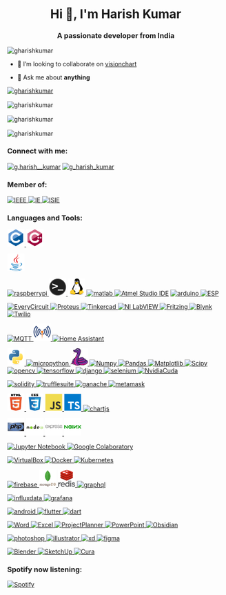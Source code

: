 <h1 align="center">Hi 👋, I'm Harish Kumar</h1>
<h3 align="center">A passionate developer from India</h3>
<p align="left"> <img src="https://komarev.com/ghpvc/?username=gharishkumar&label=Profile%20views&color=51d260&style=flat" alt="gharishkumar" /> </p>

<!-- - 🔭 I’m currently working on [pi-ultimate-lite-os](https://github.com/gharishkumar/pi-ultimate-lite-os) -->

- 👯 I’m looking to collaborate on [visionchart](https://github.com/gharishkumar/visionchart)

- 💬 Ask me about **anything**
<p align="left"> <a href="https://github.com/ryo-ma/github-profile-trophy"><img src="https://github-profile-trophy.vercel.app/?username=gharishkumar" alt="gharishkumar" /></a> </p>
<p align="left"><img align="center" src="https://github-readme-stats.vercel.app/api/top-langs?username=gharishkumar&show_icons=true&locale=en&layout=compact" alt="gharishkumar" /></p>
 
<p align="left"><img align="center" src="https://github-readme-stats.vercel.app/api?username=gharishkumar&show_icons=true&locale=en" alt="gharishkumar" /></p>
<p align="left"><img align="center" src="https://github-readme-streak-stats.herokuapp.com/?user=gharishkumar&" alt="gharishkumar" /></p>

<h3 align="left">Connect with me:</h3>
<p align="left">
<a href="https://instagram.com/g.harish__kumar" target="blank"><img align="center" src="https://raw.githubusercontent.com/rahuldkjain/github-profile-readme-generator/master/src/images/icons/Social/instagram.svg" alt="g.harish__kumar" height="30" width="40" /></a>
<a href="https://twitter.com/g_harish_kumar" target="blank"><img align="center" src="https://raw.githubusercontent.com/rahuldkjain/github-profile-readme-generator/master/src/images/icons/Social/twitter.svg" alt="g_harish_kumar" height="30" width="40" /></a>
</p>
<h3 align="left">Member of:</h3>
<p align="left">
<a href="https://www.ieee.org/" target="_blank"> <img src="https://www.ieee.org/content/dam/ieee-org/ieee/web/org/globals/88857-22.gif" alt="IEEE" width="71" height="40"/> </a>
<a href="https://www.ieindia.org/webui/iei-home.aspx" target="_blank"> <img src="https://www.ieindia.org/Image/iei_Logo.jpg" alt="IE" width="40" height="40"/> </a>
<a href="https://imperialsociety.in/" target="_blank"> <img src="https://imperialsociety.in/wp-content/uploads/2019/05/ISIE-NEW-LOGO-1.jpg" alt="ISIE" width="120" height="40"/> </a>
</p>
<h3 align="left">Languages and Tools:</h3>
<p align="left">
<a href="https://www.cprogramming.com/" target="_blank"> <img src="https://raw.githubusercontent.com/devicons/devicon/master/icons/c/c-original.svg" alt="c" width="40" height="40"/> </a>
<a href="https://www.w3schools.com/cpp/" target="_blank"> <img src="https://raw.githubusercontent.com/devicons/devicon/master/icons/cplusplus/cplusplus-original.svg" alt="cplusplus" width="40" height="40"/> </a>
</p>
<p align="left">
<a href="https://www.java.com" target="_blank"> <img src="https://raw.githubusercontent.com/devicons/devicon/master/icons/java/java-original.svg" alt="java" width="40" height="40"/> </a>
</p>
<p align="left">
<a href="https://raspberrypi.org/" target="_blank"> <img src="https://www.vectorlogo.zone/logos/raspberrypi/raspberrypi-icon.svg" alt="raspberrypi" width="40" height="40"/> </a>
<a href="https://raw.githubusercontent.com/github/explore/80688e429a7d4ef2fca1e82350fe8e3517d3494d/topics/terminal/terminal.png/" target="_blank"> <img src="https://raw.githubusercontent.com/github/explore/80688e429a7d4ef2fca1e82350fe8e3517d3494d/topics/terminal/terminal.png" alt="Terminal" width="40" height="40"/> </a>
<a href="https://www.linux.org/" target="_blank"> <img src="https://raw.githubusercontent.com/devicons/devicon/master/icons/linux/linux-original.svg" alt="linux" width="40" height="40"/> </a>
<a href="https://www.mathworks.com/" target="_blank"> <img src="https://upload.wikimedia.org/wikipedia/commons/2/21/Matlab_Logo.png" alt="matlab" width="40" height="40"/> </a>
<a href="https://microchipdeveloper.com/atstudio:start" target="_blank"> <img src="https://microchipdeveloper.com/local--files/atstudio:start/AtmelStudio7.png" alt="Atmel Studio IDE" width="40" height="40"/></a>
<a href="https://www.arduino.cc/" target="_blank"> <img src="https://cdn.worldvectorlogo.com/logos/arduino-1.svg" alt="arduino" width="40" height="40"/> </a>
<a href="https://www.espressif.com/" target="_blank"> <img src="https://cdn.worldvectorlogo.com/logos/espressif-systems.svg" alt="ESP" width="40" height="40"/> </a>
</p>
<p align="left">
<a href="https://everycircuit.com/" target="_blank"> <img src="https://everycircuit.com/website/drawable-ldpi/icon_128.png" alt="EveryCircuit" width="40" height="40"/> </a>
<a href="https://www.labcenter.com/" target="_blank"> <img src="https://www.labcenter.com/images/logo.png" alt="Proteus" width="50" height="40"/> </a>
<a href="https://www.tinkercad.com/" target="_blank"> <img src="https://cdn.iste.org/www-root/Libraries/Images/Default%20Library/tinkercad-logo.png" alt="Tinkercad" width="40" height="40"/> </a>
<a href="https://www.ni.com/en-in/shop/labview.html" target="_blank"> <img src="https://cdn.worldvectorlogo.com/logos/national-instruments-labview.svg" alt="NI LabVIEW" width="40" height="40"/> </a>
<a href="https://fritzing.org/" target="_blank"> <img src="https://cdn.sparkfun.com/assets/5/3/4/3/1/52b1e48a757b7f28448b4567.png" alt="Fritzing" width="40" height="40"/> </a>
<a href="https://blynk.io/" target="_blank"> <img src="https://images.g2crowd.com/uploads/product/hd_favicon/1545256677/blynk-iot-platform.svg" alt="Blynk" width="40" height="40"/> </a>
<a href="https://www.twilio.com/" target="_blank"> <img src="https://www.twilio.com/docs/static/company/img/logos/red/twilio-mark-red.b0bf21f5c.svg" alt="Twilio" width="40" height="40"/> </a>
</p>
<p align="left">
<a href="https://mqtt.org/" target="_blank"> <img src="https://camel.apache.org/camel-kamelets/latest/_images/kamelets/mqtt-source.svg" alt="MQTT" width="40" height="40"/> </a>
<a href="https://mosquitto.org/" target="_blank"> <img src="https://raw.githubusercontent.com/docker-library/docs/757578e3a44e5460a8a11d32a81776f8b74231a9/eclipse-mosquitto/logo.png" alt="MQTT Mosquitto" width="40" height="40"/> </a>
<a href="https://www.home-assistant.io/" target="_blank"> <img src="https://www.home-assistant.io/images/home-assistant-logo.svg" alt="Home Assistant" width="40" height="40"/> </a>
</p>
<p align="left">
<a href="https://www.python.org" target="_blank"> <img src="https://raw.githubusercontent.com/devicons/devicon/master/icons/python/python-original.svg" alt="python" width="40" height="40"/> </a>
<a href="https://micropython.org/" target="_blank"> <img src="https://upload.wikimedia.org/wikipedia/commons/a/a7/MicroPython_new_logo.svg" alt="micropython" width="40" height="40"/> </a>
<a href="https://circuitpython.org/" target="_blank"> <img src="https://raw.githubusercontent.com/adafruit/circuitpython/main/logo/adafruit_blinka_angles-left.svg" alt="circuitpython" width="40" height="40"/> </a>
<a href="https://numpy.org/" target="_blank"> <img src="https://numpy.org/images/logo.svg" alt="Numpy" width="40" height="40"/> </a>
<a href="https://pandas.pydata.org/" target="_blank"> <img src="https://pandas.pydata.org/static/img/pandas_mark.svg" alt="Pandas" width="40" height="40"/> </a>
<a href="https://matplotlib.org/" target="_blank"> <img src="https://matplotlib.org/stable/_images/sphx_glr_logos2_001.png" alt="Matplotlib" width="40" height="40"/> </a>
<a href="https://scipy.org/" target="_blank"> <img src="https://scipy.org/images/logo.svg" alt="Scipy" width="43" height="40"/> </a>
<a href="https://opencv.org/" target="_blank"> <img src="https://www.vectorlogo.zone/logos/opencv/opencv-icon.svg" alt="opencv" width="40" height="40"/> </a>
<a href="https://www.tensorflow.org" target="_blank"> <img src="https://www.vectorlogo.zone/logos/tensorflow/tensorflow-icon.svg" alt="tensorflow" width="40" height="40"/> </a>
<a href="https://www.djangoproject.com/" target="_blank"> <img src="https://static.djangoproject.com/img/logos/django-logo-positive.svg" alt="django" width="70" height="40"/> </a>
<a href="https://www.selenium.dev" target="_blank"> <img src="https://raw.githubusercontent.com/detain/svg-logos/780f25886640cef088af994181646db2f6b1a3f8/svg/selenium-logo.svg" alt="selenium" width="40" height="40"/> </a>
 <a href="https://developer.nvidia.com" target="_blank"> <img src="https://developer.nvidia.com/sites/all/themes/devzone_new/nvidia-logo.svg" alt="NvidiaCuda" width="150" height="40"/> </a>
</p>
<p align="left">
<a href="https://docs.soliditylang.org/" target="_blank"> <img src="https://docs.soliditylang.org/en/v0.8.6/_images/logo.svg" alt="solidity" width="40" height="40"/> </a>
<a href="https://www.trufflesuite.com" target="_blank"> <img src="https://www.trufflesuite.com/img/truffle-logomark.svg" alt="trufflesuite" width="40" height="40"/> </a>
<a href="https://www.trufflesuite.com/ganache" target="_blank"> <img src="https://www.trufflesuite.com/img/ganache-logomark.svg" alt="ganache" width="40" height="40"/> </a>
<a href="https://metamask.io" target="_blank"> <img src="https://raw.githubusercontent.com/MetaMask/brand-resources/master/SVG/metamask-fox.svg" alt="metamask" width="40" height="40"/> </a></p>
<p align="left">
<a href="https://www.w3.org/html/" target="_blank"> <img src="https://raw.githubusercontent.com/devicons/devicon/master/icons/html5/html5-original-wordmark.svg" alt="html5" width="40" height="40"/> </a>
<a href="https://www.w3schools.com/css/" target="_blank"> <img src="https://raw.githubusercontent.com/devicons/devicon/master/icons/css3/css3-original-wordmark.svg" alt="css3" width="40" height="40"/> </a>
<a href="https://developer.mozilla.org/en-US/docs/Web/JavaScript" target="_blank"> <img src="https://raw.githubusercontent.com/devicons/devicon/master/icons/javascript/javascript-original.svg" alt="javascript" width="40" height="40"/> </a>
<a href="https://www.typescriptlang.org/" target="_blank"> <img src="https://raw.githubusercontent.com/devicons/devicon/master/icons/typescript/typescript-original.svg" alt="typescript" width="40" height="40"/> </a>
<a href="https://www.chartjs.org" target="_blank"> <img src="https://www.chartjs.org/media/logo-title.svg" alt="chartjs" width="40" height="40"/> </a>
</p>
<p align="left">
<a href="https://www.php.net" target="_blank"> <img src="https://raw.githubusercontent.com/devicons/devicon/master/icons/php/php-original.svg" alt="php" width="40" height="40"/> </a>
<a href="https://nodejs.org" target="_blank"> <img src="https://raw.githubusercontent.com/devicons/devicon/master/icons/nodejs/nodejs-original-wordmark.svg" alt="nodejs" width="40" height="40"/> </a>
<a href="https://expressjs.com" target="_blank"> <img src="https://raw.githubusercontent.com/devicons/devicon/master/icons/express/express-original-wordmark.svg" alt="express" width="40" height="40"/> </a>
<a href="https://www.nginx.com" target="_blank"> <img src="https://raw.githubusercontent.com/devicons/devicon/master/icons/nginx/nginx-original.svg" alt="nginx" width="40" height="40"/> </a>
</p>
<p align="left">
<a href="https://jupyter.org/" target="_blank"> <img src="https://jupyter.org/assets/homepage/main-logo.svg" alt="Jupyter Notebook" width="40" height="40"/> </a>
<a href="https://research.google.com/colaboratory/" target="_blank"> <img src="https://colab.research.google.com/img/colab_favicon_256px.png" alt="Google Colaboratory" width="40" height="40"/> </a>
</p>
<p align="left">
<a href="https://www.virtualbox.org/" target="_blank"> <img src="https://forums.virtualbox.org/styles/prosilver/imageset/vbox_94px.png" alt="VirtualBox" width="40" height="40"/> </a>
<a href="https://www.docker.com/" target="_blank"> <img src="https://www.docker.com/wp-content/uploads/2022/03/vertical-logo-monochromatic.png" alt="Docker" width="40" height="40"/> </a>
<a href="https://kubernetes.io/" target="_blank"> <img src="https://kubernetes.io/images/favicon.png" alt="Kubernetes" width="40" height="40"/> </a>
</p>
<p align="left">
<a href="https://firebase.google.com/" target="_blank"> <img src="https://www.vectorlogo.zone/logos/firebase/firebase-icon.svg" alt="firebase" width="40" height="40"/> </a>
<a href="https://www.mongodb.com/" target="_blank"> <img src="https://raw.githubusercontent.com/devicons/devicon/master/icons/mongodb/mongodb-original-wordmark.svg" alt="mongodb" width="40" height="40"/> </a>
<a href="https://redis.io" target="_blank"> <img src="https://raw.githubusercontent.com/devicons/devicon/master/icons/redis/redis-original-wordmark.svg" alt="redis" width="40" height="40"/> </a>
<a href="https://graphql.org" target="_blank"> <img src="https://www.vectorlogo.zone/logos/graphql/graphql-icon.svg" alt="graphql" width="40" height="40"/> </a>
</p>
<p align="left">
<a href="https://influxdata.com/" target="_blank"> <img src="https://www.vectorlogo.zone/logos/influxdata/influxdata-icon.svg" alt="influxdata" width="40" height="40"/> </a>
<a href="https://grafana.com" target="_blank"> <img src="https://www.vectorlogo.zone/logos/grafana/grafana-icon.svg" alt="grafana" width="40" height="40"/> </a>
</p>
<p align="left">
<a href="https://developer.android.com" target="_blank"> <img src="https://developer.android.com/images/logos/android.svg" alt="android" width="40" height="40"/> </a>
<a href="https://flutter.dev" target="_blank"> <img src="https://www.vectorlogo.zone/logos/flutterio/flutterio-icon.svg" alt="flutter" width="40" height="40"/> </a>
<a href="https://dart.dev" target="_blank"> <img src="https://www.vectorlogo.zone/logos/dartlang/dartlang-icon.svg" alt="dart" width="40" height="40"/> </a>
</p>
<p align="left">
<a href="https://www.microsoft.com/en-in/microsoft-365/word" target="_blank"> <img src="https://www.microsoft.com/onerfstatics/marketingsites-wcus-prod/sc/53/add273.svg" alt="Word" width="40" height="40"/> </a>
<a href="https://www.microsoft.com/en-in/microsoft-365/excel" target="_blank"> <img src="https://www.microsoft.com/onerfstatics/marketingsites-wcus-prod/sc/3f/e5fedc.svg" alt="Excel" width="40" height="40"/> </a>
<a href="https://www.microsoft.com/en-in/microsoft-365/project/project-management-software" target="_blank"> <img src="https://upload.wikimedia.org/wikipedia/commons/9/98/Microsoft_Project_%282019%E2%80%93present%29.svg" alt="ProjectPlanner" width="40" height="40"/> </a>
<a href="https://www.microsoft.com/en-in/microsoft-365/powerpoint" target="_blank"> <img src="https://www.microsoft.com/onerfstatics/marketingsites-wcus-prod/sc/24/c165a0.svg" alt="PowerPoint" width="40" height="40"/> </a>
 <a href="https://obsidian.md/" target="_blank"> <img src="https://ph-files.imgix.net/527ac78b-ddc4-4240-ab36-28126e710cb7.png?auto=format&auto=compress&codec=mozjpeg&cs=strip&w=100&h=100&fit=crop&bg=0fff&dpr=1" alt="Obsidian" width="40" height="40"/> </a>
</p>
<p align="left">
<a href="https://www.adobe.com/in/products/photoshop.html" target="_blank"> <img src="https://www.adobe.com/content/dam/cc/icons/photoshop.svg" alt="photoshop" width="40" height="40"/> </a>
<a href="https://www.adobe.com/in/products/illustrator.html" target="_blank"> <img src="https://www.adobe.com/content/dam/cc/icons/illustrator.svg" alt="illustrator" width="40" height="40"/> </a>
<a href="https://www.adobe.com/products/xd.html" target="_blank"> <img src="https://www.adobe.com/content/dam/cc/icons/xd.svg" alt="xd" width="40" height="40"/> </a>
<a href="https://www.figma.com/" target="_blank"> <img src="https://www.vectorlogo.zone/logos/figma/figma-icon.svg" alt="figma" width="40" height="40"/> </a>
</p>
<p align="left">
<a href="https://www.blender.org/" target="_blank"> <img src="https://upload.wikimedia.org/wikipedia/commons/0/0c/Blender_logo_no_text.svg" alt="Blender" width="50" height="40"/> </a>
<a href="https://www.sketchup.com/" target="_blank"> <img src="https://www.sketchup.com/sites/www.sketchup.com/files/homepage/ico-su-red-square-32px.svg" alt="SketchUp" width="40" height="40"/> </a>
<a href="https://ultimaker.com/software/ultimaker-cura" target="_blank"> <img src="https://core-electronics.com.au/media/wysiwyg/tutorials/Tim/0_Cura_Iogo_Image.png" alt="Cura" width="40" height="40"/> </a>
</p>

<h3 align="left">Spotify now listening:</h3>

[![Spotify](https://spotify-xi-indol.vercel.app/api/spotify)](https://open.spotify.com/user/171ippmafru4xewnd30bcvzqt)
